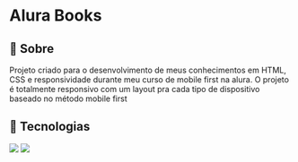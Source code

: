 <h1>Alura Books</h1>

<h2>🔖 Sobre</h2>
<p>Projeto criado para o desenvolvimento de meus conhecimentos em HTML, CSS e responsividade durante meu curso de mobile first na alura. O projeto é totalmente responsivo com um layout pra cada tipo de dispositivo baseado no método mobile first</p>

## 🚀 Tecnologias
<div>
  <img src="https://img.shields.io/badge/HTML-239120?style=for-the-badge&logo=html5&logoColor=white">
  <img src="https://img.shields.io/badge/CSS-239120?&style=for-the-badge&logo=css3&logoColor=white">
</div>
